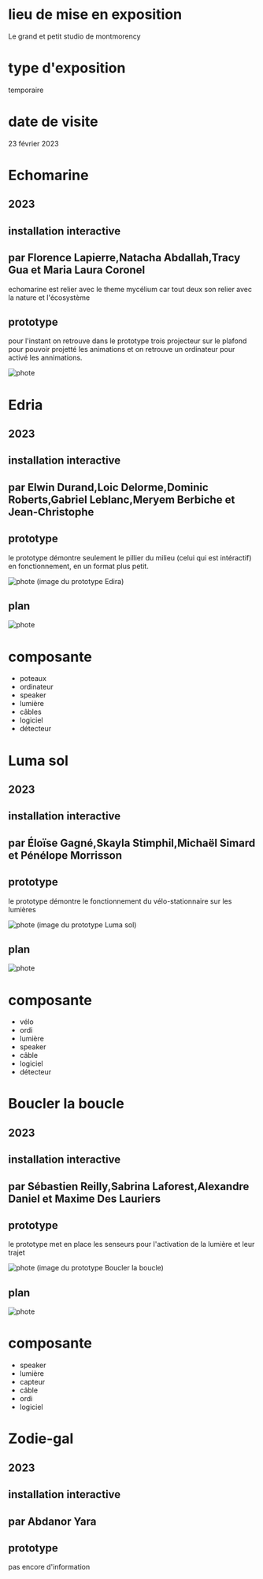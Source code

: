 # lieu de mise en exposition
Le grand et petit studio de montmorency

# type d'exposition
temporaire

# date de visite
23 février 2023

# Echomarine
## 2023
## installation interactive
## par Florence Lapierre,Natacha Abdallah,Tracy Gua et Maria Laura Coronel

echomarine est relier avec le theme mycélium car tout deux son relier avec la nature et l'écosystème

## prototype

pour l'instant on retrouve dans le prototype trois projecteur sur le plafond pour pouvoir projetté les animations et on retrouve un ordinateur pour activé
les annimations.

![phote](https://github.com/Honmasu/H23_V13_inspirations_UnDupreMichael/blob/main/ProjectFinissant/image/echomarine_img.jpeg)


# Edria
## 2023
## installation interactive
## par Elwin Durand,Loic Delorme,Dominic Roberts,Gabriel Leblanc,Meryem Berbiche et Jean-Christophe

## prototype

le prototype démontre seulement le pillier du milieu (celui qui est intéractif) en fonctionnement, en un format plus petit.

![phote](https://github.com/Honmasu/H23_V13_inspirations_UnDupreMichael/blob/main/ProjectFinissant/image/edria%20Moyenne.jpeg)
(image du prototype Edira)

## plan
![phote](https://github.com/Honmasu/H23_V13_inspirations_UnDupreMichael/blob/main/ProjectFinissant/image/edria_plan.png)

# composante
* poteaux
* ordinateur
* speaker
* lumière
* câbles
* logiciel
* détecteur


# Luma sol
## 2023
## installation interactive
## par Éloïse Gagné,Skayla Stimphil,Michaël Simard et Pénélope Morrisson

## prototype

le prototype démontre le fonctionnement du vélo-stationnaire sur les lumières

![phote]()
(image du prototype Luma sol)

## plan
![phote](https://github.com/Honmasu/H23_V13_inspirations_UnDupreMichael/blob/main/ProjectFinissant/image/luma-sol_plan.png)

# composante
* vélo
* ordi
* lumière
* speaker
* câble
* logiciel
* détecteur

# Boucler la boucle
## 2023
## installation interactive
## par Sébastien Reilly,Sabrina Laforest,Alexandre Daniel et Maxime Des Lauriers

## prototype

le prototype met en place les senseurs pour l'activation de la lumière et leur trajet

![phote](https://github.com/Honmasu/H23_V13_inspirations_UnDupreMichael/blob/main/ProjectFinissant/image/boucler_la_boucle%20Moyenne.jpeg)
(image du prototype Boucler la boucle)

## plan
![phote](https://github.com/Honmasu/H23_V13_inspirations_UnDupreMichael/blob/main/ProjectFinissant/image/boucler-la-boucle_plan.png)

# composante
* speaker
* lumière
* capteur
* câble
* ordi
* logiciel

# Zodie-gal
## 2023
## installation interactive
## par Abdanor Yara

## prototype

pas encore d'information
